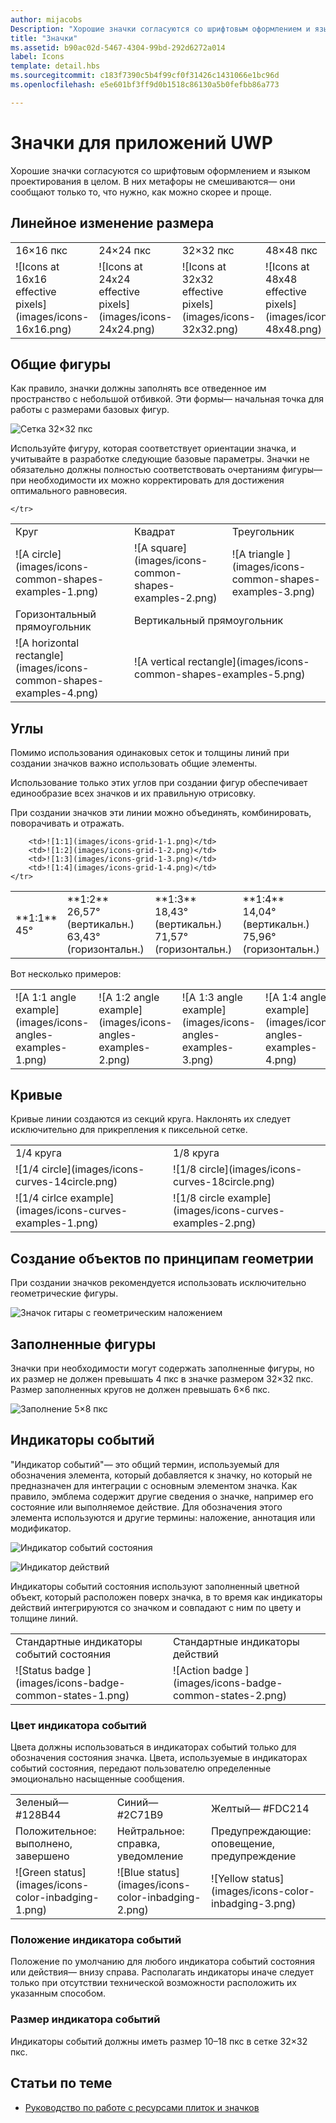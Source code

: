 ```yaml
---
author: mijacobs
Description: "Хорошие значки согласуются со шрифтовым оформлением и языком проектирования в целом. В них метафоры не смешиваются— они сообщают только то, что нужно, как можно скорее и проще."
title: "Значки"
ms.assetid: b90ac02d-5467-4304-99bd-292d6272a014
label: Icons
template: detail.hbs
ms.sourcegitcommit: c183f7390c5b4f99cf0f31426c1431066e1bc96d
ms.openlocfilehash: e5e601bf3ff9d0b1518c86130a5b0fefbb86a773

---
```


# Значки для приложений UWP

Хорошие значки согласуются со шрифтовым оформлением и языком проектирования в целом. В них метафоры не смешиваются— они сообщают только то, что нужно, как можно скорее и проще. 

## Линейное изменение размера 

<table>
    <tr> 
        <td>16×16 пкс</td>
        <td>24×24 пкс</td>
        <td>32×32 пкс</td>
        <td>48×48 пкс</td>
    </tr>
    <tr> 
        <td>![Icons at 16x16 effective pixels](images/icons-16x16.png)</td>
        <td>![Icons at 24x24 effective pixels](images/icons-24x24.png)</td>
        <td>![Icons at 32x32 effective pixels](images/icons-32x32.png)</td>
        <td>![Icons at 48x48 effective pixels](images/icons-48x48.png)</td>
    </tr>
</table>

## Общие фигуры

Как правило, значки должны заполнять все отведенное им пространство с небольшой отбивкой. Эти формы— начальная точка для работы с размерами базовых фигур. 

![Сетка 32×32 пкс](images/icons-common-shapes.png)

Используйте фигуру, которая соответствует ориентации значка, и учитывайте в разработке следующие базовые параметры. Значки не обязательно должны полностью соответствовать очертаниям фигуры— при необходимости их можно корректировать для достижения оптимального равновесия. 

<table>
    <tr>
        <td>Круг<td>
        <td>Квадрат</td>
        <td>Треугольник</td>
    </tr>
    <tr>
        <td>![A circle](images/icons-common-shapes-examples-1.png)<td>
        <td>![A square](images/icons-common-shapes-examples-2.png)</td>
        <td>![A triangle ](images/icons-common-shapes-examples-3.png)</td>
    </tr>
        <tr>
        <td>Горизонтальный прямоугольник<td>
        <td colspan="2">Вертикальный прямоугольник</td>        
        </tr>
    <tr>
        <td>![A horizontal rectangle](images/icons-common-shapes-examples-4.png)<td>
        <td colspan="2">![A vertical rectangle](images/icons-common-shapes-examples-5.png)</td>
         
    </tr>

</table>

## Углы

Помимо использования одинаковых сеток и толщины линий при создании значков важно использовать общие элементы. 

Использование только этих углов при создании фигур обеспечивает единообразие всех значков и их правильную отрисовку. 

При создании значков эти линии можно объединять, комбинировать, поворачивать и отражать. 

<table>
    <tr>
        <td>**1:1**<br/>45°</td>
        <td>**1:2**<br />26,57° (вертикальн.)<br/>63,43°(горизонтальн.)</td>
        <td>**1:3**<br/>18,43° (вертикальн.)<br/>71,57°(горизонтальн.)</td>
        <td>**1:4**<br/>14,04° (вертикальн.)<br/>75,96°(горизонтальн.)</td>
    </tr>
    <tr>
        
        <td>![1:1](images/icons-grid-1-1.png)</td>
        <td>![1:2](images/icons-grid-1-2.png)</td>
        <td>![1:3](images/icons-grid-1-3.png)</td>
        <td>![1:4](images/icons-grid-1-4.png)</td>
    </tr>  
</table>

<p>Вот несколько примеров:</p>

<table>
    <tr>
        <td>![A 1:1 angle example](images/icons-angles-examples-1.png)</td>
        <td>![A 1:2 angle example](images/icons-angles-examples-2.png)</td>
        <td>![A 1:3 angle example](images/icons-angles-examples-3.png)</td>
        <td>![A 1:4 angle example](images/icons-angles-examples-4.png)</td>
    </tr>
</table>

## Кривые

Кривые линии создаются из секций круга. Наклонять их следует исключительно для прикрепления к пиксельной сетке. 

<table>
    <tr>
        <td>1/4 круга</td>
        <td>1/8 круга</td>
    </tr>
    <tr>
        <td>![1/4 circle](images/icons-curves-14circle.png)</td>
        <td>![1/8 circle](images/icons-curves-18circle.png)</td>
    </tr>
    <tr>
        <td>![1/4 cirlce example](images/icons-curves-examples-1.png)</td>
        <td>![1/8 circle example](images/icons-curves-examples-2.png)</td>
    </tr>    
</table>

## Создание объектов по принципам геометрии

При создании значков рекомендуется использовать исключительно геометрические фигуры.

![Значок гитары с геометрическим наложением ](images/icons-geometric-construction.png)

## Заполненные фигуры 

Значки при необходимости могут содержать заполненные фигуры, но их размер не должен превышать 4 пкс в значке размером 32×32 пкс. Размер заполненных кругов не должен превышать 6×6 пкс. 

![Заполнение 5×8 пкс ](images/icons-filled-shapes.png)

## Индикаторы событий

"Индикатор событий"— это общий термин, используемый для обозначения элемента, который добавляется к значку, но который не предназначен для интеграции с основным элементом значка. Как правило, эмблема содержит другие сведения о значке, например его состояние или выполняемое действие. Для обозначения этого элемента используются и другие термины: наложение, аннотация или модификатор. 

![Индикатор событий состояния ](images/icons-badge-status.png)

![Индикатор действий ](images/icons-badge-action.png)

Индикаторы событий состояния используют заполненный цветной объект, который расположен поверх значка, в то время как индикаторы действий интегрируются со значком и совпадают с ним по цвету и толщине линий.

<table>
<tr>
    <td>Стандартные индикаторы событий состояния</td>
    <td>Стандартные индикаторы действий</td>
</tr>
<tr>
    <td>![Status badge ](images/icons-badge-common-states-1.png)</td>
    <td>![Action badge ](images/icons-badge-common-states-2.png)</td>
</tr>
</table>
<p></p>

### Цвет индикатора событий 

Цвета должны использоваться в индикаторах событий только для обозначения состояния значка. Цвета, используемые в индикаторах событий состояния, передают пользователю определенные эмоционально насыщенные сообщения. 

<table>
<tr><td>Зеленый— #128B44</td><td>Синий— #2C71B9</td><td>Желтый— #FDC214</td></tr>
<tr><td>Положительное: выполнено, завершено </td><td>Нейтральное: справка, уведомление </td><td>Предупреждающие: оповещение, предупреждение </td></tr>
<tr><td>![Green status](images/icons-color-inbadging-1.png)</td><td>![Blue status](images/icons-color-inbadging-2.png)</td>
<td>![Yellow status](images/icons-color-inbadging-3.png)</td></tr>
</table>
<p></p>

### Положение индикатора событий

Положение по умолчанию для любого индикатора событий состояния или действия— внизу справа. Располагать индикаторы иначе следует только при отсутствии технической возможности расположить их указанным способом. 

### Размер индикатора событий

Индикаторы событий должны иметь размер 10–18 пкс в сетке 32×32 пкс. 

## Статьи по теме

* [Руководство по работе с ресурсами плиток и значков](../controls-and-patterns/tiles-and-notifications-app-assets.md)



<!--HONumber=Jun16_HO4-->


